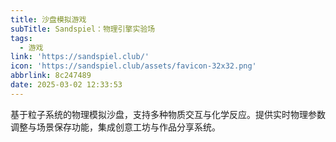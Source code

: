 ```yaml
---
title: 沙盘模拟游戏
subTitle: Sandspiel：物理引擎实验场
tags:
  - 游戏
link: 'https://sandspiel.club/'
icon: 'https://sandspiel.club/assets/favicon-32x32.png'
abbrlink: 8c247489
date: 2025-03-02 12:33:53
---
```


基于粒子系统的物理模拟沙盘，支持多种物质交互与化学反应。提供实时物理参数调整与场景保存功能，集成创意工坊与作品分享系统。